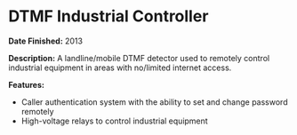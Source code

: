 # DTMF Industrial Controller

**Date Finished:** 2013

**Description:** A landline/mobile DTMF detector used to remotely control industrial equipment in areas with no/limited internet access.

**Features:**
- Caller authentication system with the ability to set and change password remotely
- High-voltage relays to control industrial equipment
